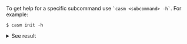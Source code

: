 To get help for a specific subcommand use `` `casm <subcommand> -h` ``. For example:
```
$ casm init -h
```
<details><summary markdown="span">See result</summary>

```
$ casm init -h

~~~ Error loading casm libraries ~~~
find_executable('ccasm'): None
Could not find 'ccasm' executable. CASM is not installed on your PATH.
Install CASM if it is not installed, or update your PATH, or set LIBCASM to the location of libcasm.

Could not find libcasm. Please check your installation.
```
</details>
<br>
